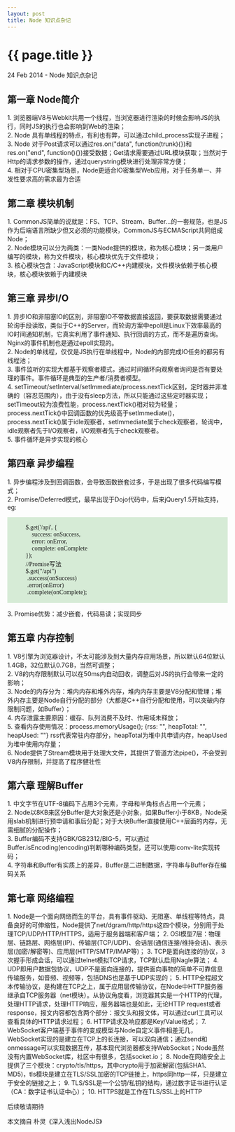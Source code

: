 ```yaml
---
layout: post
title: Node 知识点杂记
---
```


{{ page.title }}
=================

<p class="meta">24 Feb 2014 - Node 知识点杂记</p>

<p>
	<h2>
		第一章 Node简介
	</h2>
	1.	浏览器端V8与Webkit共用一个线程，当浏览器进行渲染的时候会影响JS的执行，同时JS的执行也会影响到Web的渲染；<br/>
	2.	Node 具有单线程的特点，有利也有弊，可以通过child_process实现子进程；<br/>
	3.	Node 对于Post请求可以通过res.on("data", function(trunk){})和res.on("end", function(){})接受数据；Get请求需要通过URL模块获取；当然对于Http的请求参数的操作，通过querystring模块进行处理非常方便；<br/>
	4.	相对于CPU密集型场景，Node更适合IO密集型Web应用，对于任务单一、并发性要求高的需求最为合适

</p>

<p>
	<h2>
		第二章 模块机制
	</h2>
	1.	CommonJS简单的说就是：FS、TCP、Stream、Buffer...的一套规范，也是JS作为后端语言所缺少但又必须的功能模块，CommonJS与ECMAScript共同组成Node；<br/>
	2.	Node模块可以分为两类：一类Node提供的模块，称为核心模块；另一类用户编写的模块，称为文件模块，核心模块优先于文件模块；<br/>
	3.	核心模块包含：JavaScript模块和C/C++内建模块，文件模块依赖于核心模块，核心模块依赖于内建模块
</p>

<p>
	<h2>
		第三章 异步I/O
	</h2>
	1.	异步IO和非阻塞IO的区别，非阻塞IO不带数据直接返回，要获取数据需要通过轮询手段读取，类似于C++的Server，而轮询方案中epoll是Linux下效率最高的IO时间通知机制，它真实利用了事件通知、执行回调的方式，而不是遍历查询。Nginx的事件机制也是通过epoll实现的。<br/>
	2.	Node的单线程，仅仅是JS执行在单线程中，Node的内部完成IO任务的都另有线程池；<br/>
	3.	事件监听的实现大都基于观察者模式，通过时间循环向观察者询问是否有要处理的事件。事件循环是典型的生产者/消费者模型。<br/>
	4. setTimeout/setInterval/setImmediate/process.nextTick区别，定时器并非准确的（容忍范围内），由于没有sleep方法，所以只能通过这些定时器实现；setTimeout较为浪费性能，process.nextTick()相对较为轻量；process.nextTick()中回调函数的优先级高于setImmediate()，process.nextTick()属于idle观察者，setImmediate属于check观察者，轮询中，idle观察者先于I/O观察者，I/O观察者先于check观察者。<br/>
	5. 事件循环是异步实现的核心
</p>

<p>
	<h2>
		第四章 异步编程
	</h2>
	1. 异步编程涉及到回调函数，会导致函数嵌套过多，于是出现了很多代码编写模式；<br/>
	2. Promise/Deferred模式，最早出现于Dojo代码中，后来jQuery1.5开始支持，eg:
		<p style="white-space:pre-wrap;background-color:rgb(214, 235, 214);font-family:consolas;">
			$.get('/api', {
				success: onSuccess,
				error: onError,
				complete: onComplete
			});
			//Promise写法
			$.get("/api")
			 .success(onSuccess)
			 .error(onError)
			 .complete(onComplete);
		</p>
	3. Promise优势：减少嵌套，代码易读；实现同步<br/>
</p>

<p>
	<h2>
		第五章 内存控制
	</h2>
	1. V8引擎为浏览器设计，不太可能涉及到大量内存应用场景，所以默认64位默认1.4GB，32位默认0.7GB，当然可调整；<br/>
	2. V8的内存限制默认可以在50ms内自动回收，调整后对JS的执行会带来一定的影响；<br/>
	3. Node的内存分为：堆内内存和堆外内存，堆内内存主要是V8分配和管理；堆外内存主要是Node自行分配的部分（大都是C++自行分配和使用，可以突破内存限制问题，如Buffer）；<br/>
	4. 内存泄露主要原因：缓存、队列消费不及时、作用域未释放；<br/>
	5. 查看内存使用情况：process.memoryUsage(); {rss: "", heapTotal: "", heapUsed: ""} rss代表常驻内存部分，heapTotal为堆中共申请内存，heapUsed为堆中使用内存量；<br/>
	6. Node提供了Stream模块用于处理大文件，其提供了管道方法pipe()，不会受到V8内存限制，并提高了程序健壮性<br/>
</p>

<p>
	<h2>
		第六章 理解Buffer
	</h2>
	1. 中文字节在UTF-8编码下占用3个元素，字母和半角标点占用一个元素；<br/>
	2. Node以8KB来区分Buffer是大对象还是小对象，如果Buffer小于8KB，Node采用slab机制进行预申请和事后分配；对于大块Buffer直接使用C++层面的内存，无需细腻的分配操作；<br/>
	3. Buffer编码不支持GBK/GB2312/BIG-5，可以通过Buffer.isEncoding(encoding)判断哪种编码类型，还可以使用iconv-lite实现转码；<br/>
	4. 字符串和Buffer有实质上的差异，Buffer是二进制数据，字符串与Buffer存在编码关系<br/>
</p>

<p>
	<h2>
		第七章 网络编程
	</h2>
	1. Node是一个面向网络而生的平台，具有事件驱动、无阻塞、单线程等特点，具备良好的可伸缩性，Node提供了net/dgram/http/https这四个模块，分别用于处理TCP/UDP/HTTP/HTTPS，适用于服务器端和客户端；
	2. OSI模型7层：物理层、链路层、网络层(IP)、传输层(TCP/UDP)、会话层(通信连接/维持会话)、表示层(加密/解密等)、应用层(HTTP/SMTP/IMAP等)；
	3. TCP是面向连接的协议，3次握手形成会话，可以通过telnet模拟TCP请求，TCP默认启用Nagle算法；
	4. UDP即用户数据包协议，UDP不是面向连接的，提供面向事物的简单不可靠信息传输服务，如音频、视频等，包括DNS也是基于UDP实现的；
	5. HTTP全程超文本传输协议，是构建在TCP之上，属于应用层传输协议，在Node中HTTP服务器继承自TCP服务器（net模块）。从协议角度看，浏览器其实是一个HTTP的代理，处理HTTP请求，处理HTTP响应，服务器端也是如此，无论HTTP request或者response，报文内容都包含两个部分：报文头和报文体，可以通过curl工具可以查看具体的HTTP请求过程；
	6. HTTP请求及响应都是Key/Value格式；
	7. WebSocket客户端基于事件的变成模型与Node自定义事件相差无几，WebSocket实现的是建立在TCP上的长连接，可以双向通信；通过send和onmessage可以实现数据互传，基本现代浏览器都支持WebSocket；Node虽然没有内置WebSocket库，社区中有很多，包括socket.io；
	8. Node在网络安全上提供了三个模块：crypto/tls/https，其中crypto用于加密解密(包括SHA1、MD5)，tls模块是建立在TLS/SSL加密的TCP链接上，https同http一样，只是建立于安全的链接之上；
	9. TLS/SSL是一个公钥/私钥的结构，通过数字证书进行认证（CA：数字证书认证中心）；
	10. HTTPS就是工作在TLS/SSL上的HTTP
</p>

<p>
	后续敬请期待
</p>

本文摘自 朴灵《深入浅出NodeJS》

